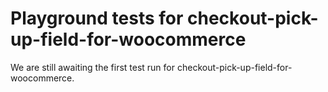 # Playground tests for checkout-pick-up-field-for-woocommerce
We are still awaiting the first test run for checkout-pick-up-field-for-woocommerce.
